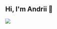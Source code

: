 ## Hi, I'm Andrii 👋
<a href="https://www.linkedin.com/in/andrii-yefimenko-142ab0276/"><img src="https://img.shields.io/badge/-LinkedIn-0072b1?&style=for-the-badge&logo=linkedin&logoColor=white" /></a>
